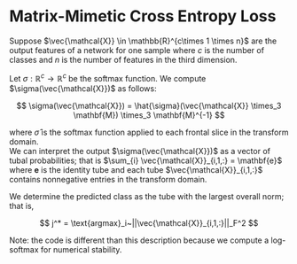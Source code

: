 # Matrix-Mimetic Cross Entropy Loss

Suppose $\vec{\mathcal{X}} \in \mathbb{R}^{c\times 1 \times n}$ are the output features of a network for one sample 
where $c$ is the number of classes and $n$ is the number of features in the third dimension.  

Let $\sigma: \mathbb{R}^c \to \mathbb{R}^c$ be the softmax function.  We compute $\sigma(\vec{\mathcal{X}})$ as follows:

$$
\sigma(\vec{\mathcal{X}}) = \hat{\sigma}(\vec{\mathcal{X}} \times_3 \mathbf{M}) \times_3 \mathbf{M}^{-1}
$$

where $\hat{\sigma}$ is the softmax function applied to each frontal slice in the transform domain.  
We can interpret the output $\sigma(\vec{\mathcal{X}})$ as a vector of tubal probabilities;
that is $\sum_{i} \vec{\mathcal{X}}_{i,1,:} = \mathbf{e}$ where $\mathbf{e}$ is the identity tube 
and each tube $\vec{\mathcal{X}}_{i,1,:}$ contains nonnegative entries in the transform domain.

We determine the predicted class as the tube with the largest overall norm; that is,

$$
j^* = \text{argmax}_i~||\vec{\mathcal{X}}_{i,1,:}||_F^2
$$


Note: the code is different than this description because we compute a log-softmax for numerical stability. 
